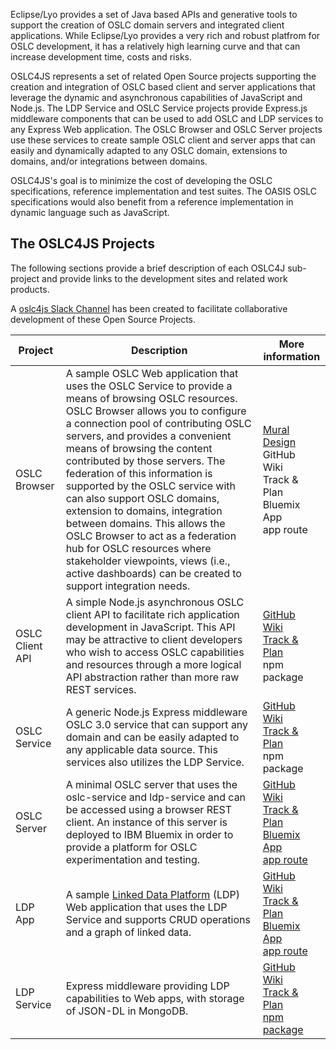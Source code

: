 Eclipse/Lyo provides a set of Java based APIs and generative tools to support the creation of OSLC domain servers and integrated client applications. While Eclipse/Lyo provides a very rich and robust platfrom for OSLC development, it has a relatively high learning curve and that can increase development time, costs and risks. 

OSLC4JS represents a set of related Open Source projects supporting the creation and integration of OSLC based client and server applications that leverage the dynamic and asynchronous capabilities of JavaScript and Node.js. The LDP Service and OSLC Service projects provide Express.js middleware components that can be used to add OSLC and LDP services to any Express Web application. The OSLC Browser and OSLC Server projects use these services to create sample OSLC client and server apps that can easily and dynamically adapted to any OSLC domain, extensions to domains, and/or integrations between domains. 

OSLC4JS's goal is to minimize the cost of developing the OSLC specifications, reference implementation and test suites. The OASIS OSLC specifications would also benefit from a reference implementation in dynamic language such as JavaScript. 

## The OSLC4JS Projects

The following sections provide a brief description of each OSLC4J sub-project and provide links to the development sites and related work products.

A [oslc4js Slack Channel](https://openintegrations.slack.com/archives/oslc4js) has been created to facilitate collaborative development of these Open Source Projects.

 Project | Description | More information   
 ------- | ----------- | ----------------
 OSLC Browser | A sample OSLC Web application that uses the OSLC Service to provide a means of browsing OSLC resources. OSLC Browser allows you to configure a connection pool of contributing OSLC servers, and provides a convenient means of browsing the content contributed by those servers. The federation of this information is supported by the OSLC service with can also support OSLC domains, extension to domains, integration between domains. This allows the OSLC Browser to act as a federation hub for OSLC resources where stakeholder viewpoints, views (i.e., active dashboards) can be created to support integration needs. | [Mural Design](https://app.mural.ly/t/ibm14/m/ibm14/1452806819730)<br>GitHub<br>Wiki<br>Track & Plan<br>Bluemix App<br>app route |
 OSLC Client API | A simple Node.js asynchronous OSLC client API to facilitate rich application development in JavaScript. This API may be attractive to client developers who wish to access OSLC capabilities and resources through a more logical API abstraction rather than more raw REST services. | [GitHub](https://github.com/OSLC/oslc-client)<br>[Wiki](https://github.com/OSLC/oslc-client/wiki)<br>[Track & Plan](https://hub.jazz.net/project/jamsden/oslc-client/track)<br>npm package 
OSLC Service | A generic Node.js Express middleware OSLC 3.0 service that can support any domain and can be easily adapted to any applicable data source. This services also utilizes the LDP Service. | [GitHub](https://github.com/OSLC/oslc-service)<br>[ Wiki](https://github.com/OSLC/oslc-service/wiki)<br>[Track & Plan](https://hub.jazz.net/project/jamsden/oslc-service/track)<br>npm package |
OSLC Server | A minimal OSLC server that uses the oslc-service and ldp-service and can be accessed using a browser REST client. An instance of this server is deployed to IBM Bluemix in order to provide a platform for OSLC experimentation and testing. | [GitHub](https://github.com/OSLC/oslc-server)<br>[Wiki](https://github.com/OSLC/oslc-server/wiki)<br>[Track & Plan](https://hub.jazz.net/project/jamsden/oslc-server/track)<br>[Bluemix App](https://console.ng.bluemix.net/?direct=classic/#/resources/appGuid=08af38ec-37f9-4138-9fb6-3775bb56f27e&orgGuid=c4aaef36-b968-446f-9e72-d26046d28c9a&spaceGuid=b07e4db6-9a60-4423-b233-873e6e443fd6)<br>[app route](http://oslc-server.mybluemix.net)
LDP App | A sample [Linked Data Platform](https://www.w3.org/TR/2015/REC-ldp-20150226/) (LDP) Web application that uses the LDP Service and supports CRUD operations and a graph of linked data. | [GitHub](https://github.com/OSLC/ldp-app)<br>[Wiki](https://github.com/OSLC/ldp-app/wiki)<br>[Track & Plan](https://hub.jazz.net/project/jamsden/ldp-app/track)<br>[Bluemix App](https://console.ng.bluemix.net/?direct=classic/#/resources/appGuid=f9ff4bb4-2732-4e99-86e8-613fafe67d53&orgGuid=c4aaef36-b968-446f-9e72-d26046d28c9a&spaceGuid=b07e4db6-9a60-4423-b233-873e6e443fd6)<br>[app route](http://ldp-app.mybluemix.net/)
LDP Service | Express middleware providing LDP capabilities to Web apps, with storage of JSON-DL in MongoDB. | [GitHub](https://github.com/OSLC/ldp-service)<br>[Wiki](https://github.com/OSLC/ldp-service/wiki)<br>[Track & Plan](https://hub.jazz.net/project/jamsden/ldp-service/track)<br>[npm package](https://www.npmjs.com/package/ldp-service)


